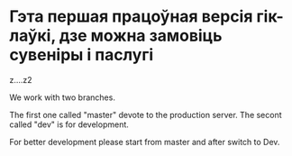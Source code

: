 # Гэта першая працоўная версія гік-лаўкі, дзе можна замовіць сувеніры і паслугі

z....z2

We work with two branches.

The first one called "master" devote to the production server. The secont called "dev" is for development.

For better development please start from master and after switch to Dev.
